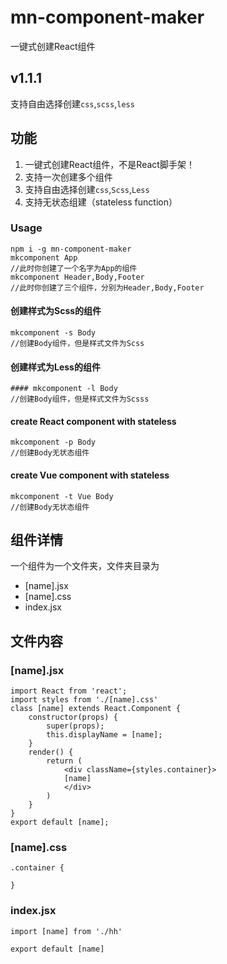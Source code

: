 # mn-component-maker

一键式创建React组件

## v1.1.1

支持自由选择创建`css`,`scss`,`less`

## 功能

1. 一键式创建React组件，不是React脚手架！
2. 支持一次创建多个组件
3. 支持自由选择创建`css`,`Scss`,`Less`
4. 支持无状态组建（stateless function）

### Usage

```
npm i -g mn-component-maker
mkcomponent App
//此时你创建了一个名字为App的组件
mkcomponent Header,Body,Footer
//此时你创建了三个组件，分别为Header,Body,Footer
```

#### 创建样式为Scss的组件
```
mkcomponent -s Body
//创建Body组件，但是样式文件为Scss
```
#### 创建样式为Less的组件
```
#### mkcomponent -l Body
//创建Body组件，但是样式文件为Scsss
```
#### create React component with stateless
```
mkcomponent -p Body
//创建Body无状态组件
```
#### create Vue component with stateless
```
mkcomponent -t Vue Body
//创建Body无状态组件
```

## 组件详情

一个组件为一个文件夹，文件夹目录为

- [name].jsx
- [name].css
- index.jsx

## 文件内容

### [name].jsx

```
import React from 'react';
import styles from './[name].css'
class [name] extends React.Component {
    constructor(props) {
        super(props);
        this.displayName = [name];
    }
    render() {
        return (
            <div className={styles.container}>
            [name]
            </div>
        )
    }
}
export default [name];
```

### [name].css

```
.container {
  
}
```

### index.jsx

```
import [name] from './hh'

export default [name]
```

